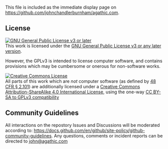 This file is included as the immediate display page on https://github.com/johnchandlerburnham/agathic.com.

## License

<a rel="license" href="https://www.gnu.org/licenses/gpl-3.0.en.html"><img alt="GNU General Public License v3 or later" style="border-width:0" src="https://www.gnu.org/graphics/gplv3-or-later.png" /></a><br /> This work is licensed under the <a rel="license" href="https://www.gnu.org/licenses/gpl-3.0.en.html">GNU General Public License v3 or any later version</a>.

However, the GPLv3 is intended to license computer software, and contains provisions which may be cumbersome or onerous for non-software works.

<a rel="license" href="http://creativecommons.org/licenses/by-sa/4.0/"><img alt="Creative Commons License" style="border-width:0" src="https://i.creativecommons.org/l/by-sa/4.0/88x31.png" /></a><br /> All parts of this work which are *not* computer software (as defined by [48 CFR § 2.101](https://www.law.cornell.edu/definitions/index.php?width=840&height=800&iframe=true&def_id=3cabe452614be019df89713c8aa10206&term_occur=999&term_src=Title:48:Chapter:1:Subchapter:A:Part:2:Subpart:2.1:2.101)) are additionally licensed under a <a rel="license" href="http://creativecommons.org/licenses/by-sa/4.0/">Creative Commons Attribution-ShareAlike 4.0 International License</a>, using the one-way [CC BY-SA to GPLv3 compatibility](https://wiki.creativecommons.org/wiki/ShareAlike_compatibility:_GPLv3)

## Community Guidelines
All interactions on the repostory Issues and Discussions will be moderated according to: https://docs.github.com/en/github/site-policy/github-community-guidelines. Any questions, comments or incident reports can be directed to john@agathic.com